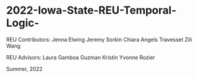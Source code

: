 # 2022-Iowa-State-REU-Temporal-Logic-

REU Contributors:
Jenna Elwing
Jeremy Sorkin
Chiara Angels Travesset
Zili Wang

REU Advisors:
Laura Gamboa Guzman
Kristin Yvonne Rozier

Summer, 2022
